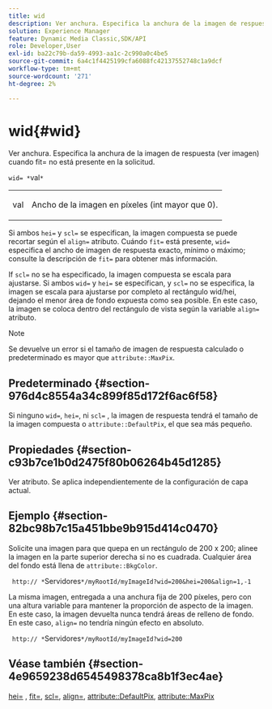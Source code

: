 ```yaml
---
title: wid
description: Ver anchura. Especifica la anchura de la imagen de respuesta (ver imagen) cuando fit= no está presente en la solicitud.
solution: Experience Manager
feature: Dynamic Media Classic,SDK/API
role: Developer,User
exl-id: ba22c79b-da59-4993-aa1c-2c990a0c4be5
source-git-commit: 6a4c1f4425199cfa6088fc42137552748c1a9dcf
workflow-type: tm+mt
source-wordcount: '271'
ht-degree: 2%

---
```


# wid{#wid}

Ver anchura. Especifica la anchura de la imagen de respuesta (ver imagen) cuando fit= no está presente en la solicitud.

`wid= *`val`*`

<table id="simpletable_E217453246F5441C896C1F69EA4D4218"> 
 <tr class="strow"> 
  <td class="stentry"> <p> <span class="varname"> val </span> </p> </td> 
  <td class="stentry"> <p>Ancho de la imagen en píxeles (int mayor que 0). </p> </td> 
 </tr> 
</table>

Si ambos `hei=` y `scl=` se especifican, la imagen compuesta se puede recortar según el `align=` atributo. Cuándo `fit=` está presente, `wid=` especifica el ancho de imagen de respuesta exacto, mínimo o máximo; consulte la descripción de `fit=` para obtener más información.

If `scl=` no se ha especificado, la imagen compuesta se escala para ajustarse. Si ambos `wid=` y `hei=` se especifican, y `scl=` no se especifica, la imagen se escala para ajustarse por completo al rectángulo wid/hei, dejando el menor área de fondo expuesta como sea posible. En este caso, la imagen se coloca dentro del rectángulo de vista según la variable `align=` atributo.

>[!NOTE]
>
>Se devuelve un error si el tamaño de imagen de respuesta calculado o predeterminado es mayor que `attribute::MaxPix`.

## Predeterminado {#section-976d4c8554a34c899f85d172f6ac6f58}

Si ninguno `wid=`, `hei=`, ni `scl=` , la imagen de respuesta tendrá el tamaño de la imagen compuesta o `attribute::DefaultPix`, el que sea más pequeño.

## Propiedades {#section-c93b7ce1b0d2475f80b06264b45d1285}

Ver atributo. Se aplica independientemente de la configuración de capa actual.

## Ejemplo {#section-82bc98b7c15a451bbe9b915d414c0470}

Solicite una imagen para que quepa en un rectángulo de 200 x 200; alinee la imagen en la parte superior derecha si no es cuadrada. Cualquier área del fondo está llena de `attribute::BkgColor`.

` http:// *`Servidores`*/myRootId/myImageId?wid=200&hei=200&align=1,-1`

La misma imagen, entregada a una anchura fija de 200 píxeles, pero con una altura variable para mantener la proporción de aspecto de la imagen. En este caso, la imagen devuelta nunca tendrá áreas de relleno de fondo. En este caso, `align=` no tendría ningún efecto en absoluto.

` http:// *`Servidores`*/myRootId/myImageId?wid=200`

## Véase también {#section-4e9659238d6545498378ca8b1f3ec4ae}

[hei=](../../../../../is-api/http-ref/image-serving-api-ref/c-http-protocol-reference/c-command-reference/r-is-http-hei.md#reference-6d6f556ccc0e4b98a815e8a5c1944a96) , [fit=](../../../../../is-api/http-ref/image-serving-api-ref/c-http-protocol-reference/c-command-reference/r-fit.md#reference-f11bff6d93d143d6b135de3a923bc989), [scl=](../../../../../is-api/http-ref/image-serving-api-ref/c-http-protocol-reference/c-command-reference/r-scl.md#reference-b2a74e493d0d407e98fe350551ba3fcc), [align=](../../../../../is-api/http-ref/image-serving-api-ref/c-http-protocol-reference/c-command-reference/r-align.md#reference-b7d6b87c75124d78884f916dd6544bc7), [attribute::DefaultPix](../../../../../is-api/image-catalog/image-serving-api-ref/c-image-catalog-reference/c-attributes-reference/r-defaultpix.md#reference-996b2c22b30f4fd9b970c84063306df1), [attribute::MaxPix](../../../../../is-api/image-catalog/image-serving-api-ref/c-image-catalog-reference/c-attributes-reference/r-maxpix.md#reference-e167d396ac794079ba8b5e6eb16eeda5)
